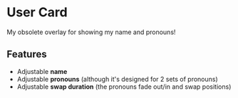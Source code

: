 # User Card
My obsolete overlay for showing my name and pronouns!

## Features
- Adjustable **name**
- Adjustable **pronouns** (although it's designed for 2 sets of pronouns)
- Adjustable **swap duration** (the pronouns fade out/in and swap positions)